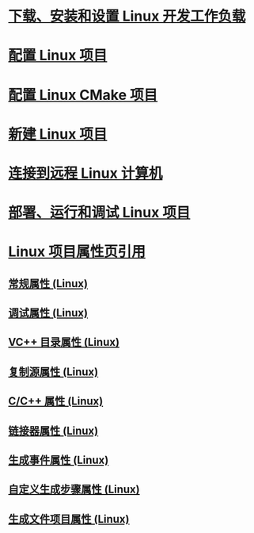 # [下载、安装和设置 Linux 开发工作负载](download-install-and-setup-the-linux-development-workload.md)
# [配置 Linux 项目](configure-a-linux-project.md)
# [配置 Linux CMake 项目](cmake-linux-project.md)
# [新建 Linux 项目](create-a-new-linux-project.md)
# [连接到远程 Linux 计算机](connect-to-your-remote-linux-computer.md)
# [部署、运行和调试 Linux 项目](deploy-run-and-debug-your-linux-project.md)
# [Linux 项目属性页引用](prop-pages-linux.md)
## [常规属性 (Linux)](prop-pages/general-linux.md)
## [调试属性 (Linux)](prop-pages/debugging-linux.md)
## [VC++ 目录属性 (Linux)](prop-pages/directories-linux.md)
## [复制源属性 (Linux)](prop-pages/copy-sources-project.md)
## [C/C++ 属性 (Linux)](prop-pages/c-cpp-linux.md)
## [链接器属性 (Linux)](prop-pages/linker-linux.md)
## [生成事件属性 (Linux)](prop-pages/build-events-linux.md)
## [自定义生成步骤属性 (Linux)](prop-pages/custom-build-step-linux.md) 
## [生成文件项目属性 (Linux)](prop-pages/makefile-linux.md)